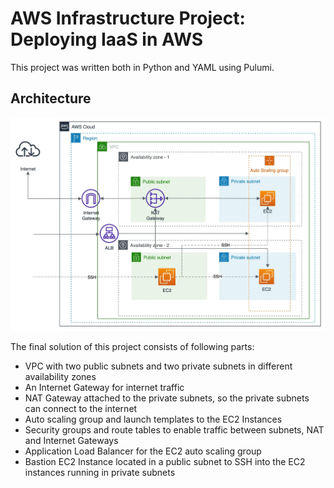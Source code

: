 # AWS Infrastructure Project: Deploying IaaS in AWS
This project was written both in Python and YAML using Pulumi.

## Architecture
![Architecture](./aws_project1.png)

The final solution of this project consists of following parts:

* VPC with two public subnets and two private subnets in different availability zones
* An Internet Gateway for internet traffic
* NAT Gateway attached to the private subnets, so the private subnets can connect to the internet
* Auto scaling group and launch templates to the EC2 Instances
* Security groups and route tables to enable traffic between subnets, NAT and Internet Gateways
* Application Load Balancer for the EC2 auto scaling group
* Bastion EC2 Instance located in a public subnet to SSH into the EC2 instances running in private subnets